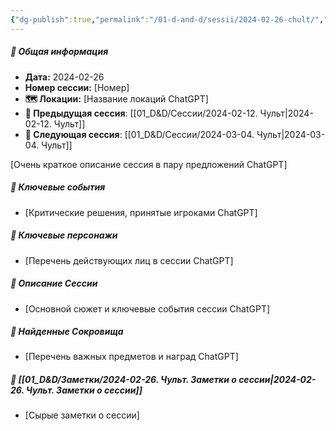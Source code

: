 ```yaml
---
{"dg-publish":true,"permalink":"/01-d-and-d/sessii/2024-02-26-chult/","created":"2024-11-09T09:06:50.040+03:00","updated":"2024-03-04T20:55:52.540+03:00"}
---
```



##### 📅 Общая информация

- **Дата:** 2024-02-26
- **Номер cессии:** [Номер]
- **🗺️ Локации:** [Название локаций ChatGPT]
- **🔗 Предыдущая сессия**: [[01_D&D/Сессии/2024-02-12. Чульт\|2024-02-12. Чульт]]
- **🔗 Следующая сессия**: [[01_D&D/Сессии/2024-03-04. Чульт\|2024-03-04. Чульт]]

[Очень краткое описание сессия в пару предложений ChatGPT]
##### 🔑 **Ключевые события** 
- [Критические решения, принятые игроками ChatGPT]
##### 🧍 **Ключевые персонажи** 
- [Перечень действующих лиц в сессии ChatGPT]
##### 📖 **Описание Сессии** 
- [Основной сюжет и ключевые события сессии ChatGPT]
##### 💎 **Найденные Сокровища** 
- [Перечень важных предметов и наград ChatGPT]
##### 📝 **[[01_D&D/Заметки/2024-02-26. Чульт. Заметки о сессии\|2024-02-26. Чульт. Заметки о сессии]]**
- [Сырые заметки о сессии]

